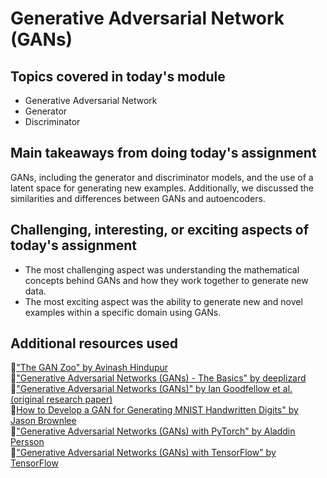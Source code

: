 # Generative Adversarial Network (GANs)

## Topics covered in today's module
* Generative Adversarial Network
* Generator
* Discriminator

## Main takeaways from doing today's assignment
GANs, including the generator and discriminator models, and the use of a latent space for generating new examples. Additionally, we discussed the similarities and differences between GANs and autoencoders.

## Challenging, interesting, or exciting aspects of today's assignment
* The most challenging aspect was understanding the mathematical concepts behind GANs and how they work together to generate new data.
* The most exciting aspect was the ability to generate new and novel examples within a specific domain using GANs.


## Additional resources used 
📑["The GAN Zoo" by Avinash Hindupur](https://github.com/hindupuravinash/the-gan-zoo)<br>
🎥["Generative Adversarial Networks (GANs) - The Basics" by deeplizard](https://www.youtube.com/watch?v=yz6dNf7X7SA)<br>
🧾["Generative Adversarial Networks (GANs)" by Ian Goodfellow et al. (original research paper)](https://arxiv.org/pdf/1406.2661.pdf)<br>
📑[How to Develop a GAN for Generating MNIST Handwritten Digits" by Jason Brownlee](https://machinelearningmastery.com/how-to-develop-a-generative-adversarial-network-for-an-mnist-handwritten-digits-from-scratch-in-keras/)<br>
🎥["Generative Adversarial Networks (GANs) with PyTorch" by Aladdin Persson](https://www.youtube.com/watch?v=8L11aMN5KY8)<br>
📖["Generative Adversarial Networks (GANs) with TensorFlow" by TensorFlow](https://www.tensorflow.org/tutorials/generative/dcgan)<br>
